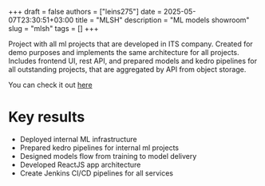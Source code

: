 +++ 
draft = false
authors = ["leins275"]
date = 2025-05-07T23:30:51+03:00
title = "MLSH"
description = "ML models showroom"
slug = "mlsh"
tags = []
+++

Project with all ml projects that are developed in ITS company. Created for demo purposes and implements the same architecture for all projects. Includes frontend UI, rest API, and prepared models and kedro pipelines for all outstanding projects, that are aggregated by API from object storage.

You can check it out [here](https://mlsh.its.xyz/)

# Key results
- Deployed internal ML infrastructure
- Prepared kedro pipelines for internal ml projects
- Designed models flow from training to model delivery
- Developed ReactJS app architecture
- Create Jenkins CI/CD pipelines for all services
